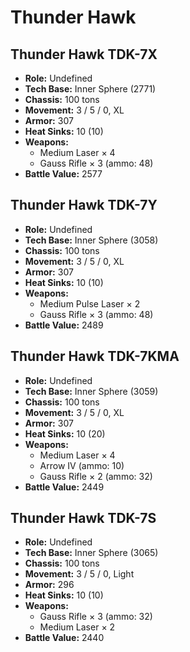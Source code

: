 # Thunder Hawk
## Thunder Hawk TDK-7X
- **Role:** Undefined
- **Tech Base:** Inner Sphere (2771)
- **Chassis:** 100 tons
- **Movement:** 3 / 5 / 0, XL
- **Armor:** 307
- **Heat Sinks:** 10 (10)
- **Weapons:**
  - Medium Laser × 4
  - Gauss Rifle × 3 (ammo: 48)
- **Battle Value:** 2577

## Thunder Hawk TDK-7Y
- **Role:** Undefined
- **Tech Base:** Inner Sphere (3058)
- **Chassis:** 100 tons
- **Movement:** 3 / 5 / 0, XL
- **Armor:** 307
- **Heat Sinks:** 10 (10)
- **Weapons:**
  - Medium Pulse Laser × 2
  - Gauss Rifle × 3 (ammo: 48)
- **Battle Value:** 2489

## Thunder Hawk TDK-7KMA
- **Role:** Undefined
- **Tech Base:** Inner Sphere (3059)
- **Chassis:** 100 tons
- **Movement:** 3 / 5 / 0, XL
- **Armor:** 307
- **Heat Sinks:** 10 (20)
- **Weapons:**
  - Medium Laser × 4
  - Arrow IV (ammo: 10)
  - Gauss Rifle × 2 (ammo: 32)
- **Battle Value:** 2449

## Thunder Hawk TDK-7S
- **Role:** Undefined
- **Tech Base:** Inner Sphere (3065)
- **Chassis:** 100 tons
- **Movement:** 3 / 5 / 0, Light
- **Armor:** 296
- **Heat Sinks:** 10 (10)
- **Weapons:**
  - Gauss Rifle × 3 (ammo: 32)
  - Medium Laser × 2
- **Battle Value:** 2440

